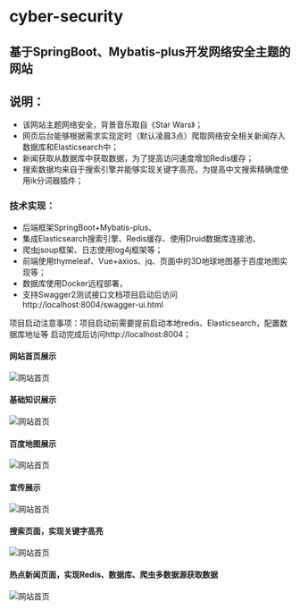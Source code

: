 # cyber-security
## 基于SpringBoot、Mybatis-plus开发网络安全主题的网站
## 说明：
- 该网站主题网络安全，背景音乐取自《Star Wars》；
- 网页后台能够根据需求实现定时（默认凌晨3点）爬取网络安全相关新闻存入数据库和Elasticsearch中；
- 新闻获取从数据库中获取数据，为了提高访问速度增加Redis缓存；
- 搜索数据均来自于搜索引擎并能够实现关键字高亮，为提高中文搜索精确度使用ik分词器插件；

### 技术实现：
- 后端框架SpringBoot+Mybatis-plus、
- 集成Elasticsearch搜索引擎、Redis缓存、使用Druid数据库连接池、
- 爬虫jsoup框架、日志使用log4j框架等；
- 前端使用thymeleaf、Vue+axios、jq、页面中的3D地球地图基于百度地图实现等；
- 数据库使用Docker远程部署，
- 支持Swagger2测试接口文档项目启动后访问http://localhost:8004/swagger-ui.html

项目启动注意事项：项目启动前需要提前启动本地redis、Elasticsearch，配置数据库地址等
启动完成后访问http://localhost:8004；

#### 网站首页展示

![网站首页](https://youkaiyang.oss-cn-beijing.aliyuncs.com/githubImage/01.png)

#### 基础知识展示

![网站首页](https://youkaiyang.oss-cn-beijing.aliyuncs.com/githubImage/02.png)

#### 百度地图展示

![网站首页](https://youkaiyang.oss-cn-beijing.aliyuncs.com/githubImage/03.png)

#### 宣传展示

![网站首页](https://youkaiyang.oss-cn-beijing.aliyuncs.com/githubImage/04.png)

#### 搜索页面，实现关键字高亮

![网站首页](https://youkaiyang.oss-cn-beijing.aliyuncs.com/githubImage/05.png)

#### 热点新闻页面，实现Redis、数据库、爬虫多数据源获取数据

![网站首页](https://youkaiyang.oss-cn-beijing.aliyuncs.com/githubImage/06.png)

